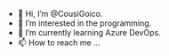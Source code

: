 - 👋 Hi, I’m @CousiGoico.
- 👀 I’m interested in the programming.
- 🌱 I’m currently learning Azure DevOps.
- 📫 How to reach me ...

<!---
CousiGoico/CousiGoico is a ✨ special ✨ repository because its `README.md` (this file) appears on your GitHub profile.
You can click the Preview link to take a look at your changes.
--->
